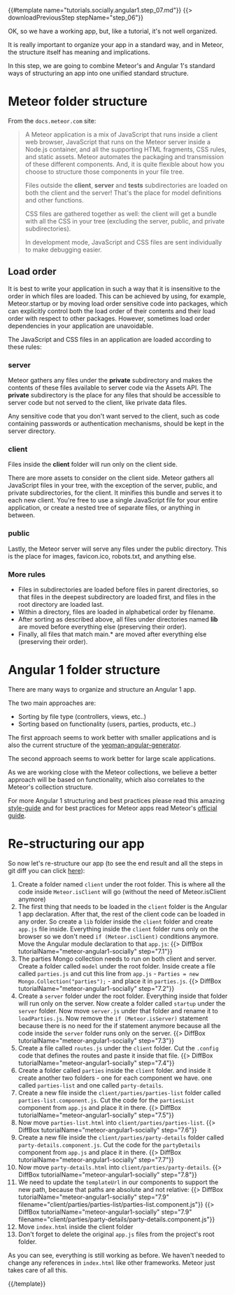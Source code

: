 {{#template name="tutorials.socially.angular1.step_07.md"}}
{{> downloadPreviousStep stepName="step_06"}}

OK, so we have a working app, but, like a tutorial, it's not well organized.

It is really important to organize your app in a standard way, and in Meteor, the structure itself has meaning and implications.

In this step, we are going to combine Meteor's and Angular 1's standard ways of structuring an app into one unified standard structure.


# Meteor folder structure

From the `docs.meteor.com` site:

> A Meteor application is a mix of JavaScript that runs inside a client web browser, JavaScript that runs on the Meteor server inside a Node.js container, and all the supporting HTML fragments, CSS rules, and static assets.
> Meteor automates the packaging and transmission of these different components. And, it is quite flexible about how you choose to structure those components in your file tree.
>
> Files outside the **client**, **server** and **tests** subdirectories are loaded on both the client and the server!
> That's the place for model definitions and other functions.
>
> CSS files are gathered together as well: the client will get a bundle with all the CSS in your tree (excluding the server, public, and private subdirectories).
>
> In development mode, JavaScript and CSS files are sent individually to make debugging easier.

## Load order

It is best to write your application in such a way that it is insensitive to the order in which files are loaded. This can be achieved by using, for example, Meteor.startup or by moving load order sensitive code into packages, which can explicitly control both the load order of their contents and their load order with respect to other packages.
However, sometimes load order dependencies in your application are unavoidable.

The JavaScript and CSS files in an application are loaded according to these rules:

### server

Meteor gathers any files under the **private** subdirectory and makes the contents of these files available to server code via the Assets API. The **private** subdirectory is the place for any files that should be accessible to server code but not served to the client, like private data files.

Any sensitive code that you don't want served to the client, such as code containing passwords or authentication mechanisms, should be kept in the server directory.

### client

Files inside the **client** folder will run only on the client side.

There are more assets to consider on the client side. Meteor gathers all JavaScript files in your tree, with the exception of the server, public, and private subdirectories, for the client. It minifies this bundle and serves it to each new client. You're free to use a single JavaScript file for your entire application, or create a nested tree of separate files, or anything in between.

### public

Lastly, the Meteor server will serve any files under the public directory. This is the place for images, favicon.ico, robots.txt, and anything else.

### More rules

* Files in subdirectories are loaded before files in parent directories, so that files in the deepest subdirectory are loaded first, and files in the root directory are loaded last.
* Within a directory, files are loaded in alphabetical order by filename.
* After sorting as described above, all files under directories named **lib** are moved before everything else (preserving their order).
* Finally, all files that match main.* are moved after everything else (preserving their order).


# Angular 1 folder structure

There are many ways to organize and structure an Angular 1 app.

The two main approaches are:

* Sorting by file type (controllers, views, etc..)
* Sorting based on functionality (users, parties, products, etc..)

The first approach seems to work better with smaller applications and is also the current structure of the [yeoman-angular-generator](https://github.com/yeoman/generator-angular).

The second approach seems to work better for large scale applications.

As we are working close with the Meteor collections, we believe a better approach will be based on functionality, which also correlates to the Meteor's collection structure.

For more Angular 1 structuring and best practices please read this amazing [style-guide](https://github.com/johnpapa/angularjs-styleguide#application-structure) and for best practices for Meteor apps read Meteor's [official guide](http://guide.meteor.com/).

# Re-structuring our app

So now let's re-structure our app (to see the end result and all the steps in git diff you can click [here](https://github.com/Urigo/meteor-angular-socially/compare/step_06...step_07)):

1. Create a folder named `client` under the root folder.  This is where all the code inside `Meteor.isClient` will go (without the need of Meteor.isClient anymore)
2. The first thing that needs to be loaded in the `client` folder is the Angular 1 app declaration. After that, the rest of the client code can be loaded in any order. So create a `lib` folder inside the `client` folder and create `app.js` file inside. Everything inside the `client` folder runs only on the browser so we don't need `if (Meteor.isClient)` conditions anymore.  Move the Angular module declaration to that `app.js`:
{{> DiffBox tutorialName="meteor-angular1-socially" step="7.1"}}
3. The parties Mongo collection needs to run on both client and server. Create a folder called `model` under the root folder. Inside create a file called `parties.js` and cut this line from `app.js` - `Parties = new Mongo.Collection("parties");` - and place it in `parties.js`.
{{> DiffBox tutorialName="meteor-angular1-socially" step="7.2"}}
4. Create a `server` folder under the root folder. Everything inside that folder will run only on the server. Now create a folder called `startup` under the `server` folder. Now move `server.js` under that folder and rename it to `loadParties.js`. Now remove the `if (Meteor.isServer)` statement because there is no need for the if statement anymore because all the code inside the `server` folder runs only on the server.
{{> DiffBox tutorialName="meteor-angular1-socially" step="7.3"}}
5. Create a file called `routes.js` under the `client` folder. Cut the `.config` code that defines the routes and paste it inside that file.
{{> DiffBox tutorialName="meteor-angular1-socially" step="7.4"}}
6. Create a folder called `parties` inside the `client` folder. and inside it create another two folders - one for each component we have. one called `parties-list` and one called `party-details`.
7. Create a new file inside the `client/parties/parties-list` folder called `parties-list.component.js`. Cut the code for the `partiesList` component from `app.js` and place it in there.
{{> DiffBox tutorialName="meteor-angular1-socially" step="7.5"}}
8. Now move `parties-list.html` into `client/parties/parties-list`.
{{> DiffBox tutorialName="meteor-angular1-socially" step="7.6"}}
9. Create a new file inside the `client/parties/party-details` folder called `party-details.component.js`. Cut the code for the `partyDetails` component from `app.js` and place it in there.
{{> DiffBox tutorialName="meteor-angular1-socially" step="7.7"}}
10. Now move `party-details.html` into `client/parties/party-details`.
{{> DiffBox tutorialName="meteor-angular1-socially" step="7.8"}}
11. We need to update the `templateUrl` in our components to support the new path, because that paths are absolute and not relative:
{{> DiffBox tutorialName="meteor-angular1-socially" step="7.9" filename="client/parties/parties-list/parties-list.component.js"}}
{{> DiffBox tutorialName="meteor-angular1-socially" step="7.9" filename="client/parties/party-details/party-details.component.js"}}
13. Move `index.html` inside the client folder
14. Don't forget to delete the original `app.js` files from the project's root folder.

As you can see, everything is still working as before.
We haven't needed to change any references in `index.html` like other frameworks. Meteor just takes care of all this.

{{/template}}